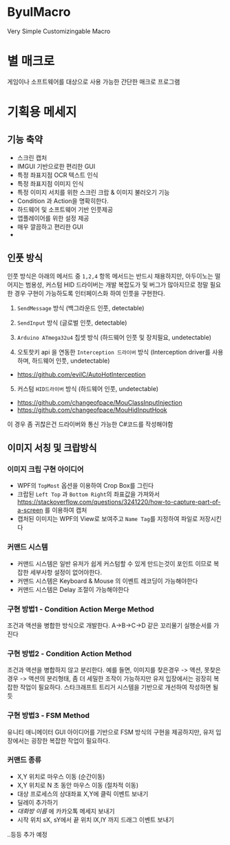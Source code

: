 # ByulMacro
Very Simple Customizingable Macro

# 별 매크로
 게임이나 소프트웨어를 대상으로 사용 가능한 간단한 매크로 프로그램



# 기획용 메세지

## 기능 축약

 - 스크린 캡처
 - IMGUI 기반으로한 편리한 GUI
 - 특정 좌표지점 OCR 텍스트 인식
 - 특정 좌표지점 이미지 인식
 - 특정 이미지 서치를 위한 스크린 크랍 & 이미지 불러오기 기능
 - Condition 과 Action을 명확히한다.
 - 하드웨어 및 소프트웨어 기반 인풋제공
 - 앱플레이어를 위한 설정 제공
 - 매우 깔끔하고 편리한 GUI  
 - 
## 인풋 방식 
 인풋 방식은 아래의 메서드 중 `1,2,4` 항목 메서드는 반드시 채용하지만, 아두이노는 떨어지는 범용성, 커스텀 HID 드라이버는 개발 복잡도가 및 버그가 많아지므로 정말 필요한 경우 구현이 가능하도록 인터페이스화 하여 인풋을 구현한다.
 
1. `SendMessage` 방식 (백그라운드 인풋, detectable)
2. `SendInput` 방식 (글로벌 인풋, detectable)
3. `Arduino ATmega32u4` 칩셋 방식 (하드웨어 인풋 및 장치필요, undetectable)

4. 오토핫키 api 을 연동한 `Interception 드라이버` 방식 (Interception driver를 사용하며, 하드웨어 인풋, undetectable)  
- https://github.com/evilC/AutoHotInterception

5. 커스텀 `HID드라이버` 방식 (하드웨어 인풋, undetectable)  
- https://github.com/changeofpace/MouClassInputInjection  
- https://github.com/changeofpace/MouHidInputHook  

이 경우 좀 귀찮은건 드라이버와 통신 가능한 C#코드를 작성해야함


## 이미지 서칭 및 크랍방식

### 이미지 크립 구현 아이디어 
 - WPF의 `TopMost` 옵션을 이용하여 Crop Box를 그린다
 - 크랍된 `Left Top` 과 `Bottom Right`의 좌표값을 가져와서 https://stackoverflow.com/questions/3241220/how-to-capture-part-of-a-screen 를 이용하여 캡처
 - 캡처된 이미지는 WPF의 View로 보여주고 `Name Tag`를 지정하여 파일로 저장시킨다

### 커맨드 시스템 
 - 커맨드 시스템은 일반 유저가 쉽게 커스텀할 수 있게 만드는것이 포인트 이므로 복잡한 세부사항 설정이 없어야한다.
 - 커맨드 시스템은 Keyboard & Mouse 의 이벤트 레코딩이 가능해야한다
 - 커맨드 시스템은 Delay 조절이 가능해야한다

 
### 구현 방법1 - Condition Action Merge Method
 조건과 액션을 병합한 방식으로 개발한다. A->B->C->D 같은 꼬리물기 실행순서를 가진다
 
### 구현 방법2 - Condition Action Method
 조건과 액션을 병합하지 않고 분리한다. 예를 들면, 이미지를 찾은경우 -> 액션, 못찾은 경우 -> 액션의 분리형태, 좀 더 세밀한 조작이 가능하지만
 유저 입장에서는 굉장히 복잡한 작업이 필요하다. 스타크래프트 트리거 시스템을 기반으로 개선하여 작성하면 될 듯
 
### 구현 방법3 - FSM Method
 유니티 애니메이터 GUI 아이디어를 기반으로 FSM 방식의 구현을 제공하지만, 유저 입장에서는 굉장한 복잡한 작업이 필요하다. 
 
### 커맨드 종류
 - X,Y 위치로 마우스 이동 (순간이동)
 - X,Y 위치로 N 초 동안 마우스 이동 (절차적 이동)
 - 대상 프로세스의 상대좌표 X,Y에 클릭 이벤트 보내기
 - 딜레이 추가하기
 - *대화방 이름* 에 카카오톡 메세지 보내기
 - 시작 위치 sX, sY에서 끝 위치 lX,lY 까지 드래그 이벤트 보내기 
 
 ..등등 추가 예정
